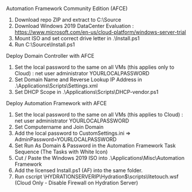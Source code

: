 Automation Framework Community Edition (AFCE)

1. Download repo ZIP and extract to C:\Source
2. Download Windows 2019 DataCenter Evaluation : https://www.microsoft.com/en-us/cloud-platform/windows-server-trial
3. Mount ISO and set correct drive letter in .\Install.ps1
4. Run C:\Source\Install.ps1

Deploy Domain Controller with AFCE

1. Set the local password to the same on all VMs (this applies only to Cloud) : net user administrator YOURLOCALPASSWORD
2. Set Domain Name and Reverse Lookup IP Address in .\Applications\Scripts\Settings.xml
3. Set DHCP Scope in .\Applications\Scripts\DHCP-vendor.ps1

Deploy Automation Framework with AFCE

1. Set the local password to the same on all VMs (this applies to Cloud) : net user administrator YOURLOCALPASSWORD
2. Set Computername and Join Domain
2. Add the local password to CustomSettings.ini => AdminPassword=YOURLOCALPASSWORD
3. Set Run As Domain & Password in the Automation Framework Task Sequence (The Tasks with White Icon)
4. Cut / Paste the Windows 2019 ISO into .\Applications\Misc\Automation Framework
5. Add the licensed Install.ps1 (AF) into the same folder.
6. Run cscript \\HYDRATIONSERVERIP\Hydration$\scripts\litetouch.wsf (Cloud Only - Disable Firewall on Hydration Server)
